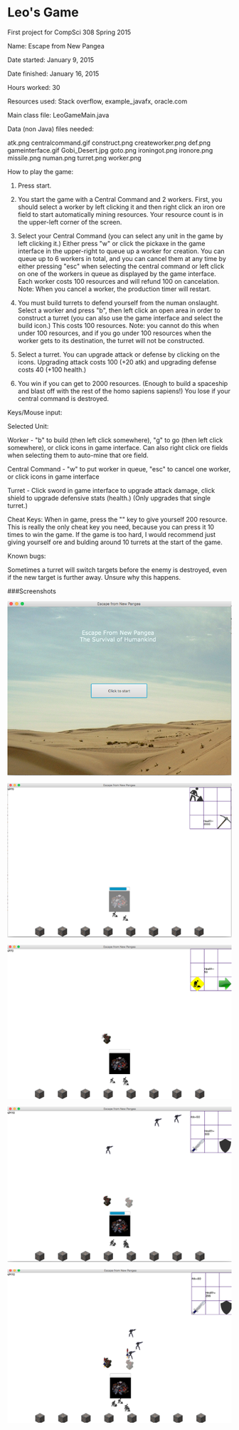 Leo's Game
====

First project for CompSci 308 Spring 2015

Name: Escape from New Pangea

Date started: January 9, 2015

Date finished: January 16, 2015

Hours worked: 30

Resources used: Stack overflow, example_javafx, oracle.com

Main class file: LeoGameMain.java

Data (non Java) files needed:

atk.png
centralcommand.gif
construct.png
createworker.png
def.png
gameinterface.gif
Gobi_Desert.jpg
goto.png
ironingot.png
ironore.png
missile.png
numan.png
turret.png
worker.png


How to play the game:

1. Press start.

2. You start the game with a Central Command and 2 workers.  First, you should select a worker by left clicking it and then right click an iron ore field to start automatically mining resources. Your resource count is in the upper-left corner of the screen.

3. Select your Central Command (you can select any unit in the game by left clicking it.)  Either press "w" or click the pickaxe in the game interface in the upper-right to queue up a worker for creation. You can queue up to 6 workers in total, and you can cancel them at any time by either pressing "esc" when selecting the central command or left click on one of the workers in queue as displayed by the game interface.  Each worker costs 100 resources and will refund 100 on cancelation.  Note: When you cancel a worker, the production timer will restart.

4. You must build turrets to defend yourself from the numan onslaught.  Select a worker and press "b", then left click an open area in order to construct a turret (you can also use the game interface and select the build icon.)  This costs 100 resources.  Note: you cannot do this when under 100 resources, and if you go under 100 resources when the worker gets to its destination, the turret will not be constructed.

5. Select a turret.  You can upgrade attack or defense by clicking on the icons.  Upgrading attack costs 100 (+20 atk) and upgrading defense costs 40 (+100 health.)

6. You win if you can get to 2000 resources. (Enough to build a spaceship and blast off with the rest of the homo sapiens sapiens!)  You lose if your central command is destroyed.

Keys/Mouse input:

Selected Unit:

Worker - "b" to build (then left click somewhere), "g" to go (then left click somewhere), or click icons in game interface. Can also right click ore fields when selecting them to auto-mine that ore field.

Central Command - "w" to put worker in queue, "esc" to cancel one worker, or click icons in game interface

Turret - Click sword in game interface to upgrade attack damage, click shield to upgrade defensive stats (health.)  (Only upgrades that single turret.)

Cheat Keys: When in game, press the "\" key to give yourself 200 resource.  This is really the only
cheat key you need, because you can press it 10 times to win the game.  If the game is too hard, I would recommend just giving yourself ore and bulding around 10 turrets at the start of the game.

Known bugs:

Sometimes a turret will switch targets before the enemy is destroyed, even if the new target is further away.  Unsure why this happens.

###Screenshots

![splash](https://github.com/EmperorLeo/javafxgame/blob/master/screenshots/splash.png)

![gameplay1](https://github.com/EmperorLeo/javafxgame/blob/master/screenshots/gameplay1.png)

![gameplay2](https://github.com/EmperorLeo/javafxgame/blob/master/screenshots/gameplay2.png)

![gameplay3](https://github.com/EmperorLeo/javafxgame/blob/master/screenshots/gameplay3.png)

![gameplay4](https://github.com/EmperorLeo/javafxgame/blob/master/screenshots/gameplay4.png)

